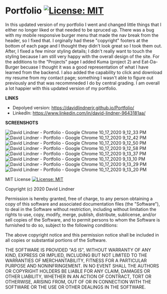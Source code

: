 # Portfolio [![License: MIT](https://img.shields.io/badge/License-MIT-yellow.svg)](https://opensource.org/licenses/MIT)

In this updated version of my portfolio I went and changed little things that I either no longer liked or that needed to be spruced up. There was a bug with my mobile responsive burger menu that made the nav break from the header, so I fixed that. I orginally had these "copyright" footers at the bottom of each page and I thought they didn't look great so I took them out. After, I fixed a few minor styling details; I didn't really want to touch the styling because I am still very happy with the overall design of the site. For the additions to the "Projects" page I added Kuma (project 2) and Eat-Da-Burger becuase I thought it was a good representation of what I have learned from the backend. I also added the capability to click and download my resume from my contact page; something I wasn't able to figure out previously and that was recommneded I do by central grading.
I am overall a lot happier with this updated version of my portfolio.

__LINKS__

 * Depolyed version: https://davidlindnerjr.github.io/Portfolio/
 * LinkedIn: https://www.linkedin.com/in/david-lindner-9643181aa/

__SCREENSHOTS__

![David Lindner - Portfolio - Google Chrome 10_17_2020 9_12_33 PM](https://user-images.githubusercontent.com/65383133/96358632-473ddf80-10be-11eb-922a-869cd7820005.png)
![David Lindner - Portfolio - Google Chrome 10_17_2020 9_12_42 PM](https://user-images.githubusercontent.com/65383133/96358703-10b49480-10bf-11eb-841a-4f6e44136fd4.png)
![David Lindner - Portfolio - Google Chrome 10_17_2020 9_12_50 PM](https://user-images.githubusercontent.com/65383133/96358704-127e5800-10bf-11eb-8e24-257708a46427.png)
![David Lindner - Portfolio - Google Chrome 10_17_2020 9_12_58 PM](https://user-images.githubusercontent.com/65383133/96358694-e4991380-10be-11eb-89d0-2b8e6e41fd7e.png)
![David Lindner - Portfolio - Google Chrome 10_17_2020 9_13_37 PM](https://user-images.githubusercontent.com/65383133/96358651-676d9e80-10be-11eb-874d-ddaece60a04a.png)
![David Lindner - Portfolio - Google Chrome 10_17_2020 9_13_10 PM](https://user-images.githubusercontent.com/65383133/96358655-6b99bc00-10be-11eb-9500-4af542baba72.png)
![David Lindner - Portfolio - Google Chrome 10_17_2020 9_13_29 PM](https://user-images.githubusercontent.com/65383133/96358646-62105400-10be-11eb-9097-6a79679a437b.png)
![David Lindner - Portfolio - Google Chrome 10_17_2020 9_13_20 PM](https://user-images.githubusercontent.com/65383133/96358643-5c1a7300-10be-11eb-979f-deb53f1dcf86.png)


MIT License [![License: MIT](https://img.shields.io/badge/License-MIT-yellow.svg)](https://opensource.org/licenses/MIT)

Copyright (c) 2020 David Lindner

Permission is hereby granted, free of charge, to any person obtaining a copy
of this software and associated documentation files (the "Software"), to deal
in the Software without restriction, including without limitation the rights
to use, copy, modify, merge, publish, distribute, sublicense, and/or sell
copies of the Software, and to permit persons to whom the Software is
furnished to do so, subject to the following conditions:

The above copyright notice and this permission notice shall be included in all
copies or substantial portions of the Software.

THE SOFTWARE IS PROVIDED "AS IS", WITHOUT WARRANTY OF ANY KIND, EXPRESS OR
IMPLIED, INCLUDING BUT NOT LIMITED TO THE WARRANTIES OF MERCHANTABILITY,
FITNESS FOR A PARTICULAR PURPOSE AND NONINFRINGEMENT. IN NO EVENT SHALL THE
AUTHORS OR COPYRIGHT HOLDERS BE LIABLE FOR ANY CLAIM, DAMAGES OR OTHER
LIABILITY, WHETHER IN AN ACTION OF CONTRACT, TORT OR OTHERWISE, ARISING FROM,
OUT OF OR IN CONNECTION WITH THE SOFTWARE OR THE USE OR OTHER DEALINGS IN THE
SOFTWARE.
